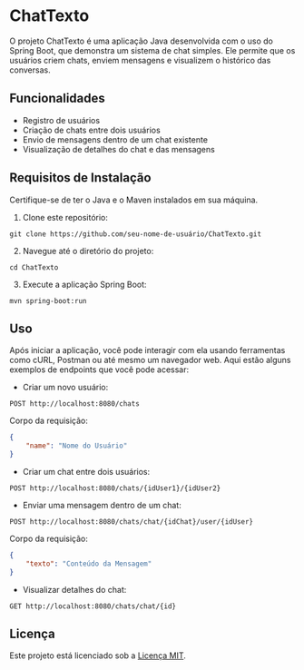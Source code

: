 # ChatTexto

O projeto ChatTexto é uma aplicação Java desenvolvida com o uso do Spring Boot, que demonstra um sistema de chat simples. Ele permite que os usuários criem chats, enviem mensagens e visualizem o histórico das conversas.

## Funcionalidades

- Registro de usuários
- Criação de chats entre dois usuários
- Envio de mensagens dentro de um chat existente
- Visualização de detalhes do chat e das mensagens

## Requisitos de Instalação

Certifique-se de ter o Java e o Maven instalados em sua máquina.

1. Clone este repositório:

```
git clone https://github.com/seu-nome-de-usuário/ChatTexto.git
```

2. Navegue até o diretório do projeto:

```
cd ChatTexto
```

3. Execute a aplicação Spring Boot:

```
mvn spring-boot:run
```

## Uso

Após iniciar a aplicação, você pode interagir com ela usando ferramentas como cURL, Postman ou até mesmo um navegador web. Aqui estão alguns exemplos de endpoints que você pode acessar:

- Criar um novo usuário:

```
POST http://localhost:8080/chats
```

Corpo da requisição:
```json
{
    "name": "Nome do Usuário"
}
```

- Criar um chat entre dois usuários:

```
POST http://localhost:8080/chats/{idUser1}/{idUser2}
```

- Enviar uma mensagem dentro de um chat:

```
POST http://localhost:8080/chats/chat/{idChat}/user/{idUser}
```

Corpo da requisição:
```json
{
    "texto": "Conteúdo da Mensagem"
}
```

- Visualizar detalhes do chat:

```
GET http://localhost:8080/chats/chat/{id}
```


## Licença

Este projeto está licenciado sob a [Licença MIT](LICENSE).
